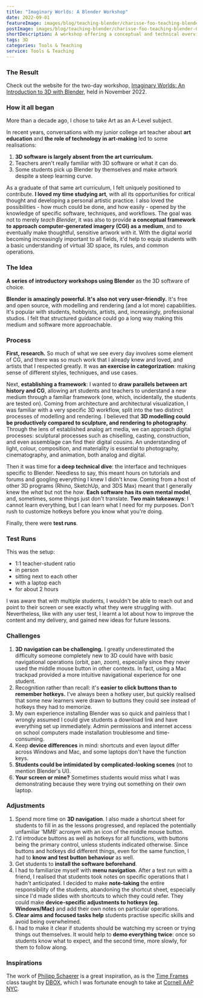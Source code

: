 ```yaml
---
title: "Imaginary Worlds: A Blender Workshop"
date: 2022-09-01
featureImage: images/blog/teaching-blender/charisse-foo-teaching-blender-01-thumbnail-v.gif
postImage: images/blog/teaching-blender/charisse-foo-teaching-blender-01.gif
shortDescription: A workshop offering a conceptual and technical overview of CGI
tags: 3D
categories: Tools & Teaching
service: Tools & Teaching
---
```


### The Result

Check out the website for the two-day workshop, [Imaginary Worlds: An Introduction to 3D with Blender](https://sites.google.com/view/imaginaryworlds), held in November 2022.

### How it all began

More than a decade ago, I chose to take Art as an A-Level subject.

<!-- That led me to architecture school, architecture firms, the CG/archviz world, numerous illustration projects, and lots of making: models, books, websites, even bread! -->

In recent years, conversations with my junior college art teacher about **art education** and **the role of technology in art-making** led to some realisations:

1. **3D software is largely absent from the art curriculum.**
2. Teachers aren't really familiar with 3D software or what it can do.
3. Some students pick up Blender by themselves and make artwork despite a steep learning curve.

As a graduate of that same art curriculum, I felt uniquely positioned to contribute. **I loved my time studying art**, with all its opportunities for critical thought and developing a personal artistic practice. I also loved the possibilities - how much could be done, and how easily - opened by the knowledge of specific software, techniques, and workflows. The goal was not to merely _teach Blender_, it was also to provide **a conceptual framework to approach computer-generated imagery (CGI) as a medium**, and to eventually make thoughtful, sensitive artwork with it. With the digital world becoming increasingly important to all fields, it'd help to equip students with a basic understanding of virtual 3D space, its rules, and common operations.

### The Idea

**A series of introductory workshops using Blender** as the 3D software of choice.

**Blender is amazingly powerful. It's also not very user-friendly.** It's free and open source, with modelling and rendering (and a lot more) capabilities. It's popular with students, hobbyists, artists, and, increasingly, professional studios. I felt that structured guidance could go a long way making this medium and software more approachable.

### Process

**First, research.** So much of what we see every day involves some element of CG, and there was so much work that I already knew and loved, and artists that I respected greatly. It was **an exercise in categorization**: making sense of different styles, techniques, and use cases.

Next, **establishing a framework**: I wanted to **draw parallels between art history and CG**, allowing art students and teachers to understand a new medium through a familiar framework (one, which, incidentally, the students are tested on). Coming from architecture and architectural visualization, I was familiar with a very specific 3D workflow, split into the two distinct processes of modelling and rendering. I believed that **3D modelling could be productively compared to sculpture, and rendering to photography**. Through the lens of established analog art media, we can approach digital processes: sculptural processes such as chiselling, casting, construction, and even assemblage can find their digital cousins. An understanding of light, colour, composition, and materiality is essential to photography, cinematography, and animation, both analog and digital.

Then it was time for **a deep technical dive**: the interface and techniques specific to Blender. Needless to say, this meant hours on tutorials and forums and googling everything I knew I didn't know. Coming from a host of other 3D programs (Rhino, SketchUp, and 3DS Max) meant that I generally knew the _what_ but not the _how_. **Each software has its own mental model**, and, sometimes, some things just don't translate. **Two main takeaways**: I cannot learn everything, but I can learn what I need for my purposes. Don't rush to customize hotkeys before you know what you're doing.

Finally, there were **test runs**.

### Test Runs

This was the setup:

- 1:1 teacher-student ratio
- in person
- sitting next to each other
- with a laptop each
- for about 2 hours

I was aware that with multiple students, I wouldn't be able to reach out and point to their screen or see exactly what they were struggling with. Nevertheless, like with any user test, I learnt a lot about how to improve the content and my delivery, and gained new ideas for future lessons.

### Challenges

1. **3D navigation can be challenging.** I greatly underestimated the difficulty someone completely new to 3D could have with basic navigational operations (orbit, pan, zoom), especially since they never used the middle mouse button in other contexts. In fact, using a Mac trackpad provided a more intuitive navigational experience for one student.
2. Recognition rather than recall: it's **easier to click buttons than to remember hotkeys.** I've always been a hotkey user, but quickly realised that some new learners were drawn to buttons they could see instead of hotkeys they had to memorize.
3. My own experience installing Blender was so quick and painless that I wrongly assumed I could give students a download link and have everything set up immediately. Admin permissions and internet access on school computers made installation troublesome and time-consuming.
4. Keep **device differences** in mind: shortcuts and even layout differ across Windows and Mac, and some laptops don't have the function keys.
5. **Students could be intimidated by complicated-looking scenes** (not to mention Blender's UI).
6. **Your screen or mine?** Sometimes students would miss what I was demonstrating because they were trying out something on their own laptop.

### Adjustments

1. Spend more time on **3D navigation**. I also made a shortcut sheet for students to fill in as the lessons progressed, and replaced the potentially unfamiliar 'MMB' acronym with an icon of the middle mouse button.
2. I'd introduce buttons as well as hotkeys for all functions, with buttons being the primary control, unless students indicated otherwise. Since buttons and hotkeys did different things, even for the same function, I had to **know and test button behaviour** as well.
3. Get students to **install the software beforehand**.
4. I had to familiarize myself with **menu navigation**. After a test run with a friend, I realised that students took notes on specific operations that I hadn't anticipated. I decided to make **note-taking** the entire responsibility of the students, abandoning the shortcut sheet, especially since I'd made slides with shortcuts to which they could refer. They could make **device-specific adjustments to hotkeys (eg. Windows/Mac)** and add their own notes on particular operations.
5. **Clear aims and focused tasks help** students practise specific skills and avoid being overwhelmed.
6. I had to make it clear if students should be watching my screen or trying things out themselves. It would help to **demo everything twice**: once so students know what to expect, and the second time, more slowly, for them to follow along.

### Inspirations

The work of [Philipp Schaerer](https://www.constructingtheview.org/) is a great inspiration, as is the [Time Frames](https://timeframescornell.tumblr.com/about) class taught by [DBOX](https://www.dbox.com/), which I was fortunate enough to take at [Cornell AAP NYC](https://aap.cornell.edu/academics/nyc).

<!-- Notes from 17 Nov
- more students greatly increased amount of time taken for technical tasks, since not everyone is on the same page or catches what I'm doing
- need to be better at facilitating discussions around student work, and directing the class (get everyone to stop what they're doing and listen). Take charge, giving direction and instructions, otherwise everyone will figure out what they want to do by themselves
- students who already know what they're doing have nothing to do while i'm waiting for the rest to catch up - differentiated tasks?
- i miss some points in a rush to answer questions or move forward with what they're doing -->
